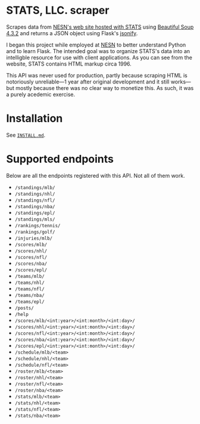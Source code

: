 # STATS, LLC. scraper
Scrapes data from [NESN's web site hosted with STATS](http://nesn.stats.com) using [Beautiful Soup 4.3.2](http://www.crummy.com/software/BeautifulSoup/) and returns a JSON object using Flask's [jsonify](http://flask.pocoo.org/docs/0.10/api/#flask.json.jsonify).

I began this project while employed at [NESN](http://nesn.com) to better understand Python and to learn Flask. The intended goal was to organize STATS's data into an intelligble resource for use with client applications. As you can see from the website, STATS contains HTML markup circa 1996.

This API was never used for production, partly because scraping HTML is notoriously unreliable—1 year after original development and it still works—but mostly because there was no clear way to monetize this. As such, it was a purely acedemic exercise.

# Installation
See [`INSTALL.md`](https://github.com/jkereako/stats-html-scraper-api/blob/master/INSTALL.md).

# Supported endpoints
Below are all the endpoints registered with this API. Not all of them work.
 - `/standings/mlb/` 
 - `/standings/nhl/` 
 - `/standings/nfl/` 
 - `/standings/nba/` 
 - `/standings/epl/` 
 - `/standings/mls/` 
 - `/rankings/tennis/` 
 - `/rankings/golf/` 
 - `/injuries/mlb/` 
 - `/scores/mlb/` 
 - `/scores/nhl/` 
 - `/scores/nfl/` 
 - `/scores/nba/` 
 - `/scores/epl/` 
 - `/teams/mlb/` 
 - `/teams/nhl/` 
 - `/teams/nfl/` 
 - `/teams/nba/` 
 - `/teams/epl/` 
 - `/posts/` 
 - `/help` 
 - `/scores/mlb/<int:year>/<int:month>/<int:day>/` 
 - `/scores/nhl/<int:year>/<int:month>/<int:day>/` 
 - `/scores/nfl/<int:year>/<int:month>/<int:day>/` 
 - `/scores/nba/<int:year>/<int:month>/<int:day>/` 
 - `/scores/epl/<int:year>/<int:month>/<int:day>/` 
 - `/schedule/mlb/<team>` 
 - `/schedule/nhl/<team>` 
 - `/schedule/nfl/<team>` 
 - `/roster/mlb/<team>` 
 - `/roster/nhl/<team>` 
 - `/roster/nfl/<team>` 
 - `/roster/nba/<team>` 
 - `/stats/mlb/<team>` 
 - `/stats/nhl/<team>` 
 - `/stats/nfl/<team>` 
 - `/stats/nba/<team>`
